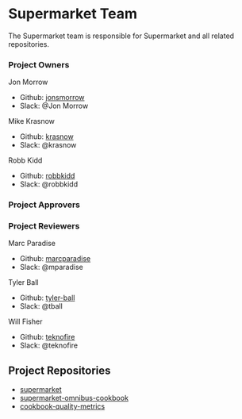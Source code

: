 # Supermarket Team

The Supermarket team is responsible for Supermarket and all related repositories.

### Project Owners

Jon Morrow
  - Github: [jonsmorrow](https://github.com/jonsmorrow)
  - Slack: @Jon Morrow

Mike Krasnow
  - Github: [krasnow](https://github.com/krasnow)
  - Slack: @krasnow

Robb Kidd
  - Github: [robbkidd](https://github.com/robbkidd)
  - Slack: @robbkidd

### Project Approvers

### Project Reviewers

Marc Paradise
  - Github: [marcparadise](https://github.com/marcparadise)
  - Slack: @mparadise

Tyler Ball
  - Github: [tyler-ball](https://github.com/tyler-ball)
  - Slack: @tball

Will Fisher
  - Github: [teknofire](https://github.com/teknofire)
  - Slack: @teknofire

## Project Repositories

* [supermarket](https://github.com/chef/supermarket)
* [supermarket-omnibus-cookbook](https://github.com/chef-cookbooks/supermarket-omnibus-cookbook)
* [cookbook-quality-metrics](https://github.com/chef-cookbooks/cookbook-quality-metrics)
